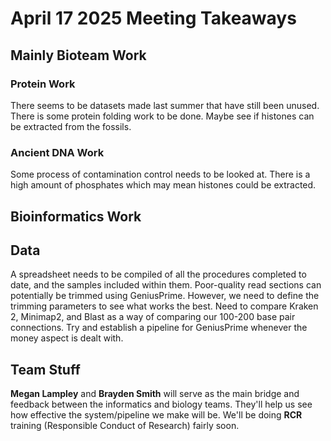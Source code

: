 # April 17 2025 Meeting Takeaways

## Mainly Bioteam Work
### Protein Work
There seems to be datasets made last summer that have still been unused.
There is some protein folding work to be done.
Maybe see if histones can be extracted from the fossils.
### Ancient DNA Work
Some process of contamination control needs to be looked at.
There is a high amount of phosphates which may mean histones could be extracted.

## Bioinformatics Work 

## Data
A spreadsheet needs to be compiled of all the procedures completed to date, and the samples included within them.
Poor-quality read sections can potentially be trimmed using GeniusPrime. However, we need to define the trimming parameters to see what works the best.
Need to compare Kraken 2, Minimap2, and Blast as a way of comparing our 100-200 base pair connections.
Try and establish a pipeline for GeniusPrime whenever the money aspect is dealt with.

## Team Stuff
**Megan Lampley** and **Brayden Smith** will serve as the main bridge and feedback between the informatics and biology teams. They'll help us see how effective the system/pipeline we make will be.
We'll be doing **RCR** training (Responsible Conduct of Research) fairly soon.
